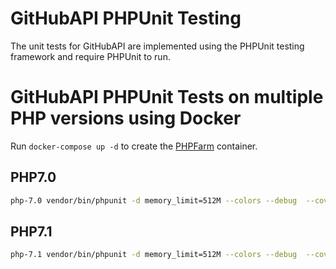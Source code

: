 GitHubAPI PHPUnit Testing
=========================
The unit tests for GitHubAPI are implemented using the PHPUnit testing framework and require PHPUnit to run.


GitHubAPI PHPUnit Tests on multiple PHP versions using Docker
=============================================================

Run `docker-compose up -d` to create the [PHPFarm](https://github.com/splitbrain/docker-phpfarm) container.

PHP7.0
------
```bash
php-7.0 vendor/bin/phpunit -d memory_limit=512M --colors --debug  --coverage-text
```

PHP7.1
------
```bash
php-7.1 vendor/bin/phpunit -d memory_limit=512M --colors --debug  --coverage-text
```
